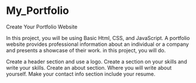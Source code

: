 # My_Portfolio
Create Your Portfolio Website

In this project, you will be using Basic Html, CSS, and JavaScript. A portfolio website provides professional information about an individual or a company and presents a showcase of their work. in this project, you will do.

Create a header section and use a logo.
Create a section on your skills and write your skills.
Create an about section. Where you will write about yourself.
Make your contact info section include your resume.
